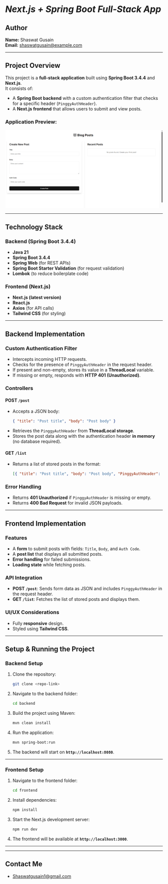 # *Next.js + Spring Boot Full-Stack App*  

## **Author**  
**Name:** Shaswat Gusain  
**Email:** shaswatgusain@example.com  

---

## **Project Overview**  
This project is a **full-stack application** built using **Spring Boot 3.4.4** and **Next.js**.  
It consists of:  
- A **Spring Boot backend** with a custom authentication filter that checks for a specific header (`PinggyAuthHeader`).  
- A **Next.js frontend** that allows users to submit and view posts.  

### **Application Preview:**  
![Application Preview](https://github.com/Boahan/Pinggy/blob/main/Images/image.png?raw=true)


---

## **Technology Stack**  

### **Backend (Spring Boot 3.4.4)**
- **Java 21**  
- **Spring Boot 3.4.4**  
- **Spring Web** (for REST APIs)  
- **Spring Boot Starter Validation** (for request validation)  
- **Lombok** (to reduce boilerplate code)  

### **Frontend (Next.js)**
- **Next.js (latest version)**
- **React.js**
- **Axios** (for API calls)
- **Tailwind CSS** (for styling)

---

## **Backend Implementation**  

### **Custom Authentication Filter**  
- Intercepts incoming HTTP requests.  
- Checks for the presence of `PinggyAuthHeader` in the request header.  
- If present and non-empty, stores its value in a **ThreadLocal** variable.  
- If missing or empty, responds with **HTTP 401 (Unauthorized)**.  

### **Controllers**  

#### **POST `/post`**  
- Accepts a JSON body:  
  ```json
  { "title": "Post title", "body": "Post body" }
  ```
- Retrieves the `PinggyAuthHeader` from **ThreadLocal storage**.  
- Stores the post data along with the authentication header **in memory** (no database required).  

#### **GET `/list`**  
- Returns a list of stored posts in the format:  
  ```json
  [{ "title": "Post title", "body": "Post body", "PinggyAuthHeader": "xyz" }]
  ```  

### **Error Handling**  
- Returns **401 Unauthorized** if `PinggyAuthHeader` is missing or empty.  
- Returns **400 Bad Request** for invalid JSON payloads.  

---

## **Frontend Implementation**  

### **Features**
- A **form** to submit posts with fields: `Title`, `Body`, and `Auth Code`.
- A **post list** that displays all submitted posts.
- **Error handling** for failed submissions.
- **Loading state** while fetching posts.

### **API Integration**
- **POST `/post`**: Sends form data as JSON and includes `PinggyAuthHeader` in the request header.
- **GET `/list`**: Fetches the list of stored posts and displays them.

### **UI/UX Considerations**
- Fully **responsive** design.
- Styled using **Tailwind CSS**.

---

## **Setup & Running the Project**  

### **Backend Setup**  
1. Clone the repository:  
   ```sh
   git clone <repo-link>
   ```
2. Navigate to the backend folder:  
   ```sh
   cd backend
   ```
3. Build the project using Maven:  
   ```sh
   mvn clean install
   ```
4. Run the application:  
   ```sh
   mvn spring-boot:run
   ```
5. The backend will start on **`http://localhost:8080`**.

---

### **Frontend Setup**  
1. Navigate to the frontend folder:  
   ```sh
   cd frontend
   ```
2. Install dependencies:  
   ```sh
   npm install
   ```
3. Start the Next.js development server:  
   ```sh
   npm run dev
   ```
4. The frontend will be available at **`http://localhost:3000`**.

---

---

## **Contact Me**
- Shaswatgusain1@gmail.com
